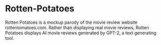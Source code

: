 # Rotten-Potatoes

Rotten Potatoes is a mockup parody of the movie review website rottentomatoes.com. Rather than displaying real movie reviews, Rotten Potatoes displays AI movie reviews generated by GPT-2, a text generating tool.
